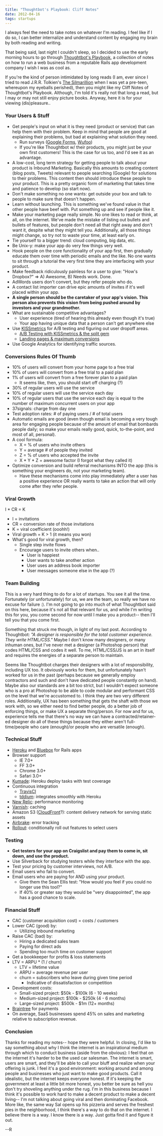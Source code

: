 ```yaml
---
title: "Thoughtbot's Playbook: Cliff Notes"
date: 2012-04-16
tags: startups
---
```


I always feel the need to take notes on whatever I'm reading. I feel like if I do so, I can better internalize and understand content by engaging my brain by both reading and writing.

That being said, last night I couldn't sleep, so I decided to use the early morning hours to go through [Thoughtbot's Playbook](http://playbook.thoughtbot.com/), a collection of notes on how to run a web business from a reputable Rails app development company I wish I was as cool as.

If you're the kind of person intimidated by long reads (I am, ever since I tried to read J.R.R. Tolkien's [The Silmarillion](http://en.wikipedia.org/wiki/The_Silmarillion) when I was yet a pre-teen, whereupon my eyeballs perished), then you might like my Cliff Notes of Thoughtbot's Playbook. Although, I'm told it's really not that long a read, but I may or may not still enjoy picture books. Anyway, here it is for your viewing (dis)pleasure..

<!-- more -->

### Your Users & Stuff

- Get people's input on what it is they need (product or service) that can help them with their problem. Keep in mind that people are good at explaining their problems, but bad at explaining what solution they need.
  - Run surveys ([Google Forms](http://www.google.com/google-d-s/forms/), [Wufoo](http://wufoo.com/))
  - If you're like Thoughtbot w/ their products, you might just be your own first customers! This is the case for us too, and I'd see it as an advantage.
- A low-cost, long term strategy for getting people to talk about your product is Inbound Marketing. Basically this amounts to creating content (blog posts, Tweets) relevant to people searching (Google) for solutions to their problems. This content then should introduce these people to your product. This is a pretty organic form of marketing that takes time and patience to develop (so start now).
- Don't make something no one wants: get outside your box and talk to people to make sure that doesn't happen.
- Learn without launching. This is something we've found value in that other people have beef with. Put something up and see if people like it.
- Make your marketing page really simple. No one likes to read or think, at all, on the internet. We've made the mistake of listing out bullets and bullets of features, but people don't need all that right away and don't want it, despite what they might tell you. Additionally, all those things might change, so try not to waste your time, at least early on.
- Tie yourself to a bigger trend: cloud computing, big data, etc.
- Be Unix-y: make your app do very few things very well.
- Hook people on the core functionality of your app first, then gradually educate them over time with periodic emails and the like. No one wants to sit through a tutorial the very first time they are interfacing with your product.
- Make feedback ridiculously painless for a user to give: "How's Dropbox?" => A) Awesome, B) Needs work. Done.
- AdWords users don't convert, but they refer people who do.
- A contact list importer can drive epic amounts of invites if it's well placed within your app.
- **A single person should be the caretaker of your app's vision. This person also prevents this vision from being pushed around by investors and your grandmother.**
- What are sustainable competitive advantages?
  - User experience (tired of hearing this already even though it's true)
  - Your app having unique data that a person can't get anywhere else
- Use [KISSmetrics](http://www.kissmetrics.com/) for A/B testing and figuring out user dropoff areas.
  - [A/B Testing with KISSmetrics & the split gem](http://robots.thoughtbot.com/post/9595887299/recipe-a-b-testing-with-kissmetrics-and-the-split-gem)
  - [Landing pages & maximum conversions](http://blog.kissmetrics.com/test-landing-pages-for-maximum-conversions/)
- Use Google Analytics for identifying traffic sources.

### Conversions Rules Of Thumb

- 10% of users will convert from your home page to a free trial
- 10% of users will convert from a free trial to a paid plan
- 1% of users will convert from a free forever plan to a paid plan
  - It seems like, then, you should start off charging (?)
- 30% of regular users will use the service
- 10% of regular users will use the service each day
- 10% of regular users that use the service each day is equal to the number of maximum concurrent users on your app
- 37signals: charge from day one
- Test adoption rates: # of paying users / # of total users
- Automatic emails are good (even though email is becoming a very tough area for engaging people because of the amount of email that bombards people daily; so make your emails really good, quick, to-the-point, and most of all, personal).
- A cool formula:
  - X = % of users who invite others
  - Y = average # of people they invited
  - Z = % of users who accepted the invite
  - X * Y * Z = awesome factor (I forgot what they called it)
- Optimize conversion and build referral mechanisms INTO the app (this is something your engineers do, not your marketing team).
  - Have these mechanisms come into play immediately after a user has a positive experience OR really wants to take an action that will only come after they refer people.

### Viral Growth

I * CR = K

- I = invitations
- CR = conversion rate of those invitations
- K = viral coefficient (ooohh!)
- Viral growth = K > 1 (it means you won)
- What's good for viral growth, then?
  - Single step invite flows
  - Encourage users to invite others when..
     - User is happiest
     - User wants to take another action
     - User uses an address book importer
     - User messages someone else in the app (?)

### Team Building

This is a very hard thing to do for a lot of startups. You see it all the time. Fortunately (or unfortunately) for us, we are the team, so really we have no excuse for failure :). I'm not going to go into much of what Thoughtbot said on this here, because it's not all that relevant for us, and while I'm writing this for you, you come second for now until I make you a product-- then I'll tell you that you come first.

Something that struck me though, in light of my last post. According to Thoughtbot: *"A designer is responsible for the total customer experience. They write HTML/CSS."* Maybe I don't know many designers, or many inhuman ones, but I've never met a designer (a Photoshop person) that codes HTML/CSS and codes it well. To me, HTML/CSS/JS is an art in itself and requires the energies of a separate person to maintain.

Seems like Thoughtbot charges their designers with a lot of responsibility, including UX too. It obviously works for them, but unfortunately hasn't worked for us in the past (perhaps because we generally employ contractors and such and don't have dedicated people constantly on hand). Maybe also our standards are a bit too strict, but I wouldn't expect someone who is a pro at Photoshop to be able to code modular and performant CSS on the level that we're accustomed to. I think they are two very different roles. Additionally, UX has been something that gets the shaft with those we work with, so we either need to find better people, do a better job of enforcing things, or make UX a separate thing/person. For now and for us, experience tells me that there's no way we can have a contracted/retainer-ed designer do all of these things because they either aren't full-time/people who care (enough)/or people who are versatile (enough).

### Technical Stuff

- [Heroku](http://www.heroku.com) and [Bluebox](http://www.bluebox.net/) for Rails apps
- Browser support
  - IE 7.0+
  - FF 3.0+
  - Chrome 3.0+
  - Safari 3.0+
- [Kumade](https://github.com/thoughtbot/kumade): Heroku deploy tasks with test coverage
- Continuous integration
  - [TravisCI](http://travis-ci.org/)
  - [tddium](https://www.tddium.com/): integrates smoothly with Heroku
- [New Relic](http://newrelic.com/): performance monitoring
- [Varnish](https://www.varnish-cache.org/): caching
- Amazon S3 ([CloudFront](http://aws.amazon.com/cloudfront/)?): content delivery network for serving static assets
- [Airbrake](http://airbrake.io/pages/home): error tracking
- [Rollout](https://github.com/jamesgolick/rollout): conditionally roll out features to select users

### Testing

- **Get testers for your app on Craigslist and pay them to come in, sit down, and use the product.**
- Use Silverback for studying testers while they interface with the app.
- Test your pricing by customer interviews, not A/B.
- Email users who fail to convert.
- Email users who are paying for AND using your product.
  - Give them the Sean Ellis test: "How would you feel if you could no longer use this tool?"
  - If 40% or greater say they would be "very disappointed", the app has a good chance to scale.

### Financial Stuff

- CAC (customer acquisition cost) = costs / customers
- Lower CAC (good) by:
  - Utilizing inbound marketing
- Raise CAC (bad) by:
  - Hiring a dedicated sales team
  - Paying for direct ads
  - Spending too much time on customer support
- Get a bookkeeper for profits & loss statements
- LTV = ARPU * (1 / churn)
  - LTV = lifetime value
  - ARPU = average revenue per user
  - churn = subscribers who leave during given time period
      - Indicative of dissatisfaction or competition
- Development costs:
  - Small-sized project: $50k - $100k (6 - 10 weeks)
  - Medium-sized project: $100k - $250k (4 - 6 months)
  - Large-sized project: $500k - $1m (12+ months)
- [Braintree](https://www.braintreepayments.com/) for payments
- On average, SaaS businesses spend 45% on sales and marketing relative to subscription revenue.

### Conclusion

Thanks for reading my notes-- hope they were helpful. In closing, I'd like to say something about why I think the internet is an inspirational medium through which to conduct business (aside from the obvious): I feel that on the internet it's harder to be the used car salesman. The internet is smart, users are smart, and they'll be able to call your bluff and realize when your offering is junk. I feel it's a good environment: working around and among people and businesses who just want to make good products. Call it idealistic, but the internet keeps everyone honest. If it's keeping the government at least a little bit more honest, you better be sure as hell you don't try shoveling anything under the rug. I'm in this business because I think it's possible to work hard to make a decent product to make a decent living-- I'm not talking about going viral and then dominating Facebook. More like, the same way Sal opens up his pizzeria and serves the freshest pies in the neighborhood, I think there's a way to do that on the internet. I believe there is a way. I know there is a way. Just gotta find it and figure it out.

--R
